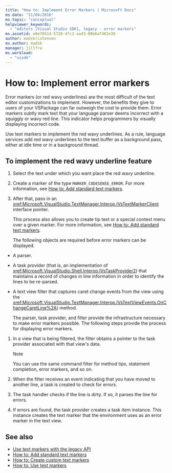 ```yaml
---
title: "How to: Implement Error Markers | Microsoft Docs"
ms.date: "11/04/2016"
ms.topic: "conceptual"
helpviewer_keywords:
  - "editors [Visual Studio SDK], legacy - error markers"
ms.assetid: e8e78514-5720-4fc2-aa43-00b6af482e38
author: madskristensen
ms.author: madsk
manager: jillfra
ms.workload:
  - "vssdk"
---
```

# How to: Implement error markers
Error markers (or red wavy underlines) are the most difficult of the text editor customizations to implement. However, the benefits they give to users of your VSPackage can far outweigh the cost to provide them. Error markers subtly mark text that your language parser deems incorrect with a squiggly or wavy red line. This indicator helps programmers by visually displaying incorrect code.

 Use text markers to implement the red wavy underlines. As a rule, language services add red wavy underlines to the text buffer as a background pass, either at idle time or in a background thread.

## To implement the red wavy underline feature

1. Select the text under which you want place the red wavy underline.

2. Create a marker of the type `MARKER_CODESENSE_ERROR`. For more information, see [How to: Add standard text markers](../extensibility/how-to-add-standard-text-markers.md).

3. After that, pass in an <xref:Microsoft.VisualStudio.TextManager.Interop.IVsTextMarkerClient> interface pointer.

   This process also allows you to create tip text or a special context menu over a given marker. For more information, see [How to: Add standard text markers](../extensibility/how-to-add-standard-text-markers.md).

   The following objects are required before error markers can be displayed.

- A parser.

- A task provider (that is, an implementation of <xref:Microsoft.VisualStudio.Shell.Interop.IVsTaskProvider2>) that maintains a record of changes in line information in order to identify the lines to be re-parsed.

- A text view filter that captures caret change events from the view using the <xref:Microsoft.VisualStudio.TextManager.Interop.IVsTextViewEvents.OnChangeCaretLine%2A>) method.

  The parser, task provider, and filter provide the infrastructure necessary to make error markers possible. The following steps provide the process for displaying error markers.

1. In a view that is being filtered, the filter obtains a pointer to the task provider associated with that view's data.

    > [!NOTE]
    > You can use the same command filter for method tips, statement completion, error markers, and so on.

2. When the filter receives an event indicating that you have moved to another line, a task is created to check for errors.

3. The task handler checks if the line is dirty. If so, it parses the line for errors.

4. If errors are found, the task provider creates a task item instance. This instance creates the text marker that the environment uses as an error marker in the text view.

## See also
- [Use text markers with the legacy API](../extensibility/using-text-markers-with-the-legacy-api.md)
- [How to: Add standard text markers](../extensibility/how-to-add-standard-text-markers.md)
- [How to: Create custom text markers](../extensibility/how-to-create-custom-text-markers.md)
- [How to: Use text markers](../extensibility/how-to-use-text-markers.md)
